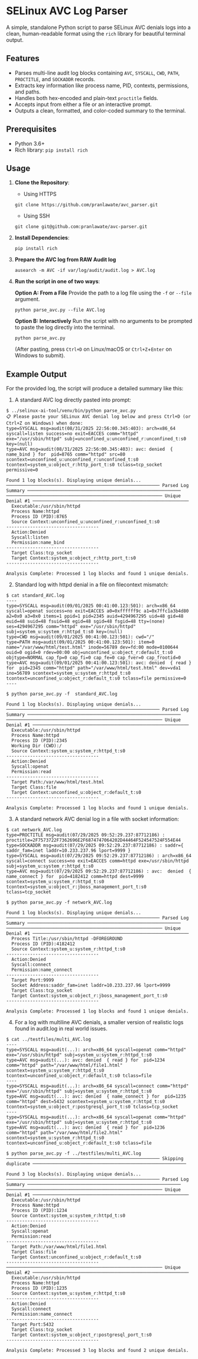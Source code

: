 # SELinux AVC Log Parser

A simple, standalone Python script to parse SELinux AVC denials logs into a clean, human-readable format using the `rich` library for beautiful terminal output.

## Features

-   Parses multi-line audit log blocks containing `AVC`, `SYSCALL`, `CWD`, `PATH`, `PROCTITLE`, and `SOCKADDR` records.
-   Extracts key information like process name, PID, contexts, permissions, and paths.
-   Handles both hex-encoded and plain-text `proctitle` fields.
-   Accepts input from either a file or an interactive prompt.
-   Outputs a clean, formatted, and color-coded summary to the terminal.

## Prerequisites

-   Python 3.6+
-   Rich library: `pip install rich`

## Usage

1.  **Clone the Repository**:
    * Using HTTPS
    ```shell
    git clone https://github.com/pranlawate/avc_parser.git
    ```
    * Using SSH 
    ```shell
    git clone git@github.com:pranlawate/avc-parser.git
    ```

2.  **Install Dependencies**:
    ```shell
    pip install rich
    ```

3.  **Prepare the AVC log from RAW Audit log**
    ```shell
    ausearch -m AVC -if var/log/audit/audit.log > AVC.log
    ```
4.  **Run the script in one of two ways**:

    **Option A: From a File**
    Provide the path to a log file using the `-f` or `--file` argument.
    ```shell
    python parse_avc.py --file AVC.log
    ```

    **Option B: Interactively**
    Run the script with no arguments to be prompted to paste the log directly into the terminal.
    ```shell
    python parse_avc.py
    ```
    (After pasting, press `Ctrl+D` on Linux/macOS or `Ctrl+Z`+`Enter` on Windows to submit).

## Example Output

For the provided log, the script will produce a detailed summary like this:
1. A standard AVC log directly pasted into prompt:
```shell
$ ../selinux-ai-tool/venv/bin/python parse_avc.py
📋 Please paste your SELinux AVC denial log below and press Ctrl+D (or Ctrl+Z on Windows) when done:
type=SYSCALL msg=audit(08/31/2025 22:56:00.345:403): arch=x86_64 syscall=listen success=no exit=EACCES comm="httpd" exe="/usr/sbin/httpd" subj=unconfined_u:unconfined_r:unconfined_t:s0 key=(null)
type=AVC msg=audit(08/31/2025 22:56:00.345:403): avc: denied  { name_bind } for  pid=8765 comm="httpd" src=80 scontext=unconfined_u:unconfined_r:unconfined_t:s0 tcontext=system_u:object_r:http_port_t:s0 tclass=tcp_socket permissive=0

Found 1 log blocks(s). Displaying unique denials...
────────────────────────────────────────────────────────── Parsed Log Summary ──────────────────────────────────────────────────────────
─────────────────────────────────────────────────────────── Unique Denial #1 ───────────────────────────────────────────────────────────
  Executable:/usr/sbin/httpd
  Process Name:httpd
  Process ID (PID):8765
  Source Context:unconfined_u:unconfined_r:unconfined_t:s0
-----------------------------------
  Action:Denied
  Syscall:listen
  Permission:name_bind
-----------------------------------
  Target Class:tcp_socket
  Target Context:system_u:object_r:http_port_t:s0
-----------------------------------

Analysis Complete: Processed 1 log blocks and found 1 unique denials.
```
2. Standard log with httpd denial in a file on filecontext mismatch:
```shell
$ cat standard_AVC.log
----
type=SYSCALL msg=audit(09/01/2025 00:41:00.123:501): arch=x86_64 syscall=openat success=no exit=EACCES a0=0xffffff9c a1=0x7ffc1a3b4d80 a2=0x0 a3=0x0 items=1 ppid=1 pid=2345 auid=4294967295 uid=48 gid=48 euid=48 suid=48 fsuid=48 egid=48 sgid=48 fsgid=48 tty=(none) ses=4294967295 comm="httpd" exe="/usr/sbin/httpd" subj=system_u:system_r:httpd_t:s0 key=(null)
type=CWD msg=audit(09/01/2025 00:41:00.123:501): cwd="/"
type=PATH msg=audit(09/01/2025 00:41:00.123:501): item=0 name="/var/www/html/test.html" inode=56789 dev=fd:00 mode=0100644 ouid=0 ogid=0 rdev=00:00 obj=unconfined_u:object_r:default_t:s0 objtype=NORMAL cap_fp=0 cap_fi=0 cap_fe=0 cap_fver=0 cap_frootid=0
type=AVC msg=audit(09/01/2025 00:41:00.123:501): avc: denied  { read } for  pid=2345 comm="httpd" path="/var/www/html/test.html" dev=vda1 ino=56789 scontext=system_u:system_r:httpd_t:s0 tcontext=unconfined_u:object_r:default_t:s0 tclass=file permissive=0
----

$ python parse_avc.py -f  standard_AVC.log 

Found 1 log blocks(s). Displaying unique denials...
────────────────────────────────────────────────────────── Parsed Log Summary ──────────────────────────────────────────────────────────
─────────────────────────────────────────────────────────── Unique Denial #1 ───────────────────────────────────────────────────────────
  Executable:/usr/sbin/httpd
  Process Name:httpd
  Process ID (PID):2345
  Working Dir (CWD):/
  Source Context:system_u:system_r:httpd_t:s0
-----------------------------------
  Action:Denied
  Syscall:openat
  Permission:read
-----------------------------------
  Target Path:/var/www/html/test.html
  Target Class:file
  Target Context:unconfined_u:object_r:default_t:s0
-----------------------------------

Analysis Complete: Processed 1 log blocks and found 1 unique denials.
```

3. A standard network AVC denial log in a file with socket information:
```shell
$ cat network_AVC.log
type=PROCTITLE msg=audit(07/29/2025 09:52:29.237:87712186) : proctitle=2F7573722F7362696E2F6874747064202D44464F524547524F554E44
type=SOCKADDR msg=audit(07/29/2025 09:52:29.237:87712186) : saddr={ saddr_fam=inet laddr=10.233.237.96 lport=9999 }
type=SYSCALL msg=audit(07/29/2025 09:52:29.237:87712186) : arch=x86_64 syscall=connect success=no exit=EACCES comm=httpd exe=/usr/sbin/httpd subj=system_u:system_r:httpd_t:s0
type=AVC msg=audit(07/29/2025 09:52:29.237:87712186) : avc:  denied  { name_connect } for  pid=4182412 comm=httpd dest=9999 scontext=system_u:system_r:httpd_t:s0 tcontext=system_u:object_r:jboss_management_port_t:s0 tclass=tcp_socket

$ python parse_avc.py -f network_AVC.log 

Found 1 log blocks(s). Displaying unique denials...
────────────────────────────────────────────────────────── Parsed Log Summary ──────────────────────────────────────────────────────────
─────────────────────────────────────────────────────────── Unique Denial #1 ───────────────────────────────────────────────────────────
  Process Title:/usr/sbin/httpd -DFOREGROUND
  Process ID (PID):4182412
  Source Context:system_u:system_r:httpd_t:s0
-----------------------------------
  Action:Denied
  Syscall:connect
  Permission:name_connect
-----------------------------------
  Target Port:9999
  Socket Address:saddr_fam=inet laddr=10.233.237.96 lport=9999
  Target Class:tcp_socket
  Target Context:system_u:object_r:jboss_management_port_t:s0
-----------------------------------

Analysis Complete: Processed 1 log blocks and found 1 unique denials.
```
4. For a log with multiline AVC denials, a smaller version of realistic logs found in audit.log in real world issues.
```shell
$ cat ../testfiles/multi_AVC.log 
----
type=SYSCALL msg=audit(...): arch=x86_64 syscall=openat comm="httpd" exe="/usr/sbin/httpd" subj=system_u:system_r:httpd_t:s0
type=AVC msg=audit(...): avc: denied  { read } for  pid=1234 comm="httpd" path="/var/www/html/file1.html" scontext=system_u:system_r:httpd_t:s0 tcontext=unconfined_u:object_r:default_t:s0 tclass=file
----
type=SYSCALL msg=audit(...): arch=x86_64 syscall=connect comm="httpd" exe="/usr/sbin/httpd" subj=system_u:system_r:httpd_t:s0
type=AVC msg=audit(...): avc: denied  { name_connect } for  pid=1235 comm="httpd" dest=5432 scontext=system_u:system_r:httpd_t:s0 tcontext=system_u:object_r:postgresql_port_t:s0 tclass=tcp_socket
----
type=SYSCALL msg=audit(...): arch=x86_64 syscall=openat comm="httpd" exe="/usr/sbin/httpd" subj=system_u:system_r:httpd_t:s0
type=AVC msg=audit(...): avc: denied  { read } for  pid=1236 comm="httpd" path="/var/www/html/file2.html" scontext=system_u:system_r:httpd_t:s0 tcontext=unconfined_u:object_r:default_t:s0 tclass=file

$ python parse_avc.py -f ../testfiles/multi_AVC.log
────────────────────────────────────────────────────────── Skipping duplicate ──────────────────────────────────────────────────────────

Found 3 log blocks(s). Displaying unique denials...
────────────────────────────────────────────────────────── Parsed Log Summary ──────────────────────────────────────────────────────────
─────────────────────────────────────────────────────────── Unique Denial #1 ───────────────────────────────────────────────────────────
  Executable:/usr/sbin/httpd
  Process Name:httpd
  Process ID (PID):1234
  Source Context:system_u:system_r:httpd_t:s0
-----------------------------------
  Action:Denied
  Syscall:openat
  Permission:read
-----------------------------------
  Target Path:/var/www/html/file1.html
  Target Class:file
  Target Context:unconfined_u:object_r:default_t:s0
-----------------------------------
─────────────────────────────────────────────────────────── Unique Denial #2 ───────────────────────────────────────────────────────────
  Executable:/usr/sbin/httpd
  Process Name:httpd
  Process ID (PID):1235
  Source Context:system_u:system_r:httpd_t:s0
-----------------------------------
  Action:Denied
  Syscall:connect
  Permission:name_connect
-----------------------------------
  Target Port:5432
  Target Class:tcp_socket
  Target Context:system_u:object_r:postgresql_port_t:s0
-----------------------------------

Analysis Complete: Processed 3 log blocks and found 2 unique denials.
```
